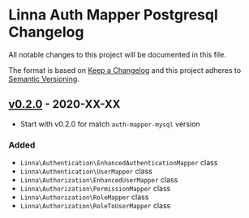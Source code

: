 
# Linna Auth Mapper Postgresql Changelog

All notable changes to this project will be documented in this file.

The format is based on [Keep a Changelog](http://keepachangelog.com/)
and this project adheres to [Semantic Versioning](http://semver.org/).

## [v0.2.0](https://github.com/linna/auth-mapper-pgsql/compare/v0.2.0...master) - 2020-XX-XX

* Start with v0.2.0 for match `auth-mapper-mysql` version

### Added
* `Linna\Authentication\EnhancedAuthenticationMapper` class
* `Linna\Authentication\UserMapper` class
* `Linna\Authorization\EnhancedUserMapper` class
* `Linna\Authorization\PermissionMapper` class
* `Linna\Authorization\RoleMapper` class
* `Linna\Authorization\RoleToUserMapper` class
